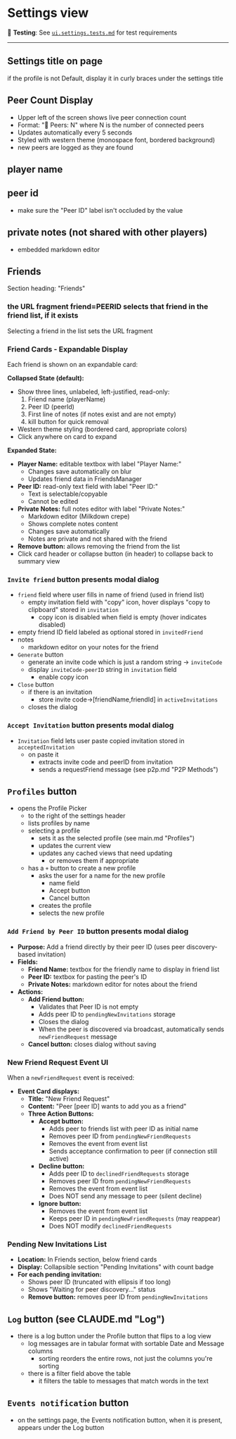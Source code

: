 # Settings view

🧪 **Testing**: See [`ui.settings.tests.md`](ui.settings.tests.md) for test requirements

---

## Settings title on page
if the profile is not Default, display it in curly braces under the settings title

## Peer Count Display
- Upper left of the screen shows live peer connection count
- Format: "🔗 Peers: N" where N is the number of connected peers
- Updates automatically every 5 seconds
- Styled with western theme (monospace font, bordered background)
- new peers are logged as they are found

## player name

## peer id
- make sure the "Peer ID" label isn't occluded by the value

## private notes (not shared with other players)
- embedded markdown editor

## Friends

Section heading: "Friends"

### the URL fragment friend=PEERID selects that friend in the friend list, if it exists

Selecting a friend in the list sets the URL fragment

### Friend Cards - Expandable Display

Each friend is shown on an expandable card:

**Collapsed State (default):**
- Show three lines, unlabeled, left-justified, read-only:
  1. Friend name (playerName)
  2. Peer ID (peerId)
  3. First line of notes (if notes exist and are not empty)
  4. kill button for quick removal
- Western theme styling (bordered card, appropriate colors)
- Click anywhere on card to expand

**Expanded State:**
- **Player Name:** editable textbox with label "Player Name:"
  - Changes save automatically on blur
  - Updates friend data in FriendsManager
- **Peer ID:** read-only text field with label "Peer ID:"
  - Text is selectable/copyable
  - Cannot be edited
- **Private Notes:** full notes editor with label "Private Notes:"
  - Markdown editor (Milkdown crepe)
  - Shows complete notes content
  - Changes save automatically
  - Notes are private and not shared with the friend
- **Remove button:** allows removing the friend from the list
- Click card header or collapse button (in header) to collapse back to summary view

### `Invite friend` button presents modal dialog
- `friend` field where user fills in name of friend (used in friend list)
  - empty invitation field with "copy" icon, hover displays "copy to clipboard" stored in `invitation`
    - copy icon is disabled when field is empty (hover indicates disabled)
- empty friend ID field labeled as optional stored in `invitedFriend`
- notes
  - markdown editor on your notes for the friend
- `Generate` button
  - generate an invite code which is just a random string -> `inviteCode`
  - display `inviteCode-peerID` string in `invitation` field
    - enable copy icon
- `Close` button
  - if there is an invitation
    - store invite code->[friendName,friendId] in `activeInvitations`
  - closes the dialog

### `Accept Invitation` button presents modal dialog
- `Invitation` field lets user paste copied invitation stored in `acceptedInvitation`
  - on paste it
    - extracts invite code and peerID from invitation
    - sends a requestFriend message (see p2p.md "P2P Methods")

## `Profiles` button
- opens the Profile Picker
  - to the right of the settings header
  - lists profiles by name
  - selecting a profile
    - sets it as the selected profile (see main.md "Profiles")
    - updates the current view
    - updates any cached views that need updating
      - or removes them if appropriate
  - has a `+` button to create a new profile
    - asks the user for a name for the new profile
      - name field
      - Accept button
      - Cancel button
    - creates the profile
    - selects the new profile

### `Add Friend by Peer ID` button presents modal dialog
- **Purpose:** Add a friend directly by their peer ID (uses peer discovery-based invitation)
- **Fields:**
  - **Friend Name:** textbox for the friendly name to display in friend list
  - **Peer ID:** textbox for pasting the peer's ID
  - **Private Notes:** markdown editor for notes about the friend
- **Actions:**
  - **Add Friend button:**
    - Validates that Peer ID is not empty
    - Adds peer ID to `pendingNewInvitations` storage
    - Closes the dialog
    - When the peer is discovered via broadcast, automatically sends `newFriendRequest` message
  - **Cancel button:** closes dialog without saving

### New Friend Request Event UI
When a `newFriendRequest` event is received:
- **Event Card displays:**
  - **Title:** "New Friend Request"
  - **Content:** "Peer [peer ID] wants to add you as a friend"
  - **Three Action Buttons:**
    - **Accept button:**
      - Adds peer to friends list with peer ID as initial name
      - Removes peer ID from `pendingNewFriendRequests`
      - Removes the event from event list
      - Sends acceptance confirmation to peer (if connection still active)
    - **Decline button:**
      - Adds peer ID to `declinedFriendRequests` storage
      - Removes peer ID from `pendingNewFriendRequests`
      - Removes the event from event list
      - Does NOT send any message to peer (silent decline)
    - **Ignore button:**
      - Removes the event from event list
      - Keeps peer ID in `pendingNewFriendRequests` (may reappear)
      - Does NOT modify `declinedFriendRequests`

### Pending New Invitations List
- **Location:** In Friends section, below friend cards
- **Display:** Collapsible section "Pending Invitations" with count badge
- **For each pending invitation:**
  - Shows peer ID (truncated with ellipsis if too long)
  - Shows "Waiting for peer discovery..." status
  - **Remove button:** removes peer ID from `pendingNewInvitations`

## `Log` button (see CLAUDE.md "Log")
- there is a log button under the Profile button that flips to a log view
  - log messages are in tabular format with sortable Date and Message columns
    - sorting reorders the entire rows, not just the columns you're sorting
  - there is a filter field above the table
    - it filters the table to messages that match words in the text

## `Events notification` button
- on the settings page, the Events notification button, when it is present, appears under the Log button
